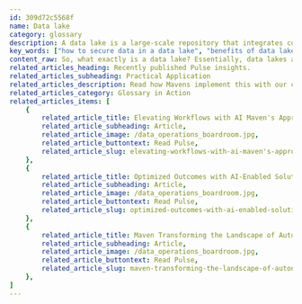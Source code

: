 ```yaml
---
id: 309d72c5568f
name: Data lake
category: glossary
description: A data lake is a large-scale repository that integrates considerable volumes of raw, heterogeneous data from diverse sources, offering organizations the ability to store, manage, and analyze information effectively to drive strategic decision-making.
key_words: ["how to secure data in a data lake", "benefits of data lakes for AI and machine learning", "data lake versus data warehouse for enterprise", "best practices for data lake governance", "integrating IoT data into a data lake", "scaling a data lake to petabyte-size", "leveraging data lakes for competitive advantage", "data lake management challenges and solutions", "role of data lakes in digital transformation", "optimizing data accessibility with a data lake."]
content_raw: So, what exactly is a data lake? Essentially, data lakes are vast reservoirs of information culled from multiple, often heterogeneous, sources spanning an entire entity. Data from myriad sources such as Internet of Things (IoT) sensors, website traffic, social media activity, or enterprise sales can contribute to the formation of a data lake. These massive stores can sometimes accumulate data volumes measuring up to petabytes. A defining feature of a data lake is its capability to store data in a more unadulterated form compared to a data mart, which assists in accumulating data from diverse sources and structures. Organizations need to give priority to expertly instituting and managing their data lakes, taking into consideration challenges like governance of the data lake, as well as privacy and security concerns. So, how does a business stand to benefit from a data lake? The prominence of data lakes in enterprise data strategies is becoming increasingly visible, regardless of the data's origin or format. Advantages offered by data lakes include 1. Handling immense volumes and varieties of data effectively, satisfying growing user expectations and facilitating quick alignment with the swift pace of global economies. 2. Eliminating the obstacles hindering the accessibility of all enterprise data, thereby empowering businesses to consolidate all their isolated data. 3. Enabling the simultaneous analysis of all data, without any obstructions. 4. Right at your fingertips is a singular, comprehensive outlook of all organizational data, paired with the versatility to access data in myriad ways. Indeed, with the right implementation, data lakes offer businesses the opportunity to unlock productivity, streamline decision-making processes, and enjoy a competitive edge in the modern world. Implanted by Maven Technologies' seasoned professionals, this elite technology solution could revolutionize the way your business operates and grows.
related_articles_heading: Recently published Pulse insights.
related_articles_subheading: Practical Application
related_articles_description: Read how Mavens implement this with our clients.
related_articles_category: Glossary in Action
related_articles_items: [
	{
		related_article_title: Elevating Workflows with AI Maven's Approach,
		related_article_subheading: Article,
		related_article_image: /data_operations_boardroom.jpg,
		related_article_buttontext: Read Pulse,
		related_article_slug: elevating-workflows-with-ai-maven's-approach
	},
	{
		related_article_title: Optimized Outcomes with AI-Enabled Solutions,
		related_article_subheading: Article,
		related_article_image: /data_operations_boardroom.jpg,
		related_article_buttontext: Read Pulse,
		related_article_slug: optimized-outcomes-with-ai-enabled-solutions
	},
	{
		related_article_title: Maven Transforming the Landscape of Autonomous Vehicles,
		related_article_subheading: Article,
		related_article_image: /data_operations_boardroom.jpg,
		related_article_buttontext: Read Pulse,
		related_article_slug: maven-transforming-the-landscape-of-autonomous-vehicles
	},
]
---
```

